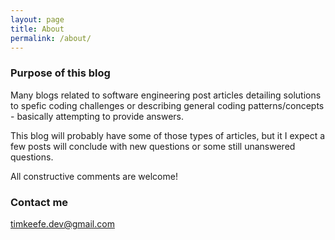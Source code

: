 ```yaml
---
layout: page
title: About
permalink: /about/
---
```


### Purpose of this blog

Many blogs related to software engineering post articles detailing solutions to spefic coding challenges or describing general coding patterns/concepts - basically attempting to provide answers. 

This blog will probably have some of those types of articles, but it I expect a few posts will conclude with new questions or some still unanswered questions.

All constructive comments are welcome!


### Contact me

[timkeefe.dev@gmail.com](mailto:timkeefe.dev@gmail.com)
